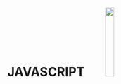 
<h1 align='center' > JAVASCRIPT <img width="20%" src="https://upload.wikimedia.org/wikipedia/commons/9/99/Unofficial_JavaScript_logo_2.svg"> </h1>